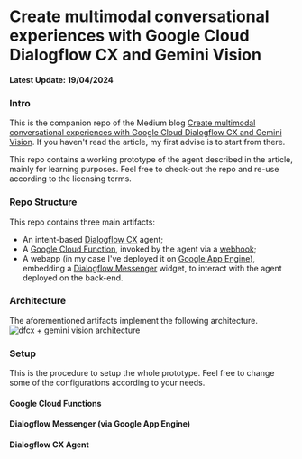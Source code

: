 # Create multimodal conversational experiences with Google Cloud Dialogflow CX and Gemini Vision
**Latest Update: 19/04/2024**

### Intro
This is the companion repo of the Medium blog [Create multimodal conversational experiences with Google Cloud Dialogflow CX and Gemini Vision](https://medium.com/p/8d39035b985d). If you haven't read the article, my first advise is to start from there.

This repo contains a working prototype of the agent described in the article, mainly for learning purposes. Feel free to check-out the repo and re-use according to the licensing terms.

### Repo Structure
This repo contains three main artifacts:
* An intent-based [Dialogflow CX](https://cloud.google.com/dialogflow/cx/docs/basics) agent;
* A [Google Cloud Function](https://cloud.google.com/functions/), invoked by the agent via a [webhook](https://cloud.google.com/dialogflow/cx/docs/concept/webhook);
* A webapp (in my case I've deployed it on [Google App Engine](https://cloud.google.com/appengine/)), embedding a [Dialogflow Messenger](https://cloud.google.com/dialogflow/cx/docs/concept/integration/dialogflow-messenger) widget, to interact with the agent deployed on the back-end.

### Architecture
The aforementioned artifacts implement the following architecture.
![dfcx + gemini vision architecture](https://miro.medium.com/v2/resize:fit:1400/format:webp/0*cDhKstGBgzgTughh)

### Setup
This is the procedure to setup the whole prototype. Feel free to change some of the configurations according to your needs.

#### Google Cloud Functions

#### Dialogflow Messenger (via Google App Engine)

#### Dialogflow CX Agent
